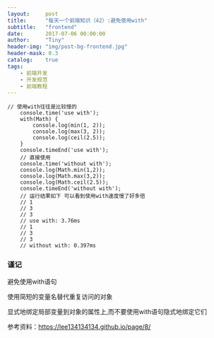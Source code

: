 ```yaml
---
layout:     post
title:      "每天一个前端知识（42）:避免使用with"
subtitle:   "frontend"
date:       2017-07-06 00:00:00
author:     "Tiny"
header-img: "img/post-bg-frontend.jpg"
header-mask: 0.3
catalog:    true
tags:
    - 前端开发
    - 开发规范
    - 前端教程
---
```


    // 使用with往往是比较慢的
        console.time('use with');
        with(Math) {
            console.log(min(1, 2));
            console.log(max(3, 2));
            console.log(ceil(2.5));
        }
        console.timeEnd('use with');
        // 直接使用
        console.time('without with');
        console.log(Math.min(1,2));
        console.log(Math.max(3,2));
        console.log(Math.ceil(2.5));
        console.timeEnd('without with');
        // 运行结果如下 可以看到使用with速度慢了好多倍
        // 1
        // 3
        // 3
        // use with: 3.76ms
        // 1
        // 3
        // 3
        // without with: 0.397ms
    
### 谨记

避免使用with语句

使用简短的变量名替代重复访问的对象

显式地绑定局部变量到对象的属性上,而不要使用with语句隐式地绑定它们

参考资料：https://lee134134134.github.io/page/8/



